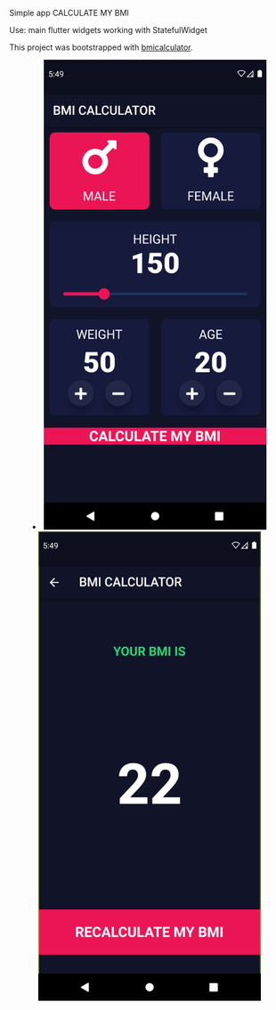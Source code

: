 Simple app CALCULATE MY BMI

Use:
main flutter widgets
working with StatefulWidget

This project was bootstrapped with [bmicalculator](https://github.com/Antonyakov/bmicalculator).
   
<li align="center">
    <img src="https://raw.githubusercontent.com/Antonyakov/bmicalculator/master/Screenshot_1644432654.png" width="400" alt="accessibility text">  
    <img src="https://github.com/Antonyakov/bmicalculator/blob/master/Screenshot_1644434936.png" width="400" alt="accessibility text">
</li>
